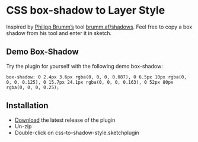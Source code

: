 # CSS box-shadow to Layer Style

Inspired by [Philipp Brumm’s](https://github.com/brumm) tool [brumm.af/shadows](https://brumm.af/shadows). Feel free to copy a box shadow from his tool and enter it in sketch. 

## Demo Box-Shadow
Try the plugin for yourself with the following demo box-shadow:

```box-shadow: 0 2.4px 3.6px rgba(0, 0, 0, 0.087), 0 6.5px 10px rgba(0, 0, 0, 0.125), 0 15.7px 24.1px rgba(0, 0, 0, 0.163), 0 52px 80px rgba(0, 0, 0, 0.25);```

## Installation

- [Download](../../releases/latest/download/css-to-shadow-style.sketchplugin.zip) the latest release of the plugin
- Un-zip
- Double-click on css-to-shadow-style.sketchplugin
